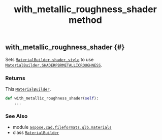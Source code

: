 ﻿---
title: with_metallic_roughness_shader method
second_title: Aspose.CAD for Python via .NET API References
description: 
type: docs
weight: 200
url: /python-net/aspose.cad.fileformats.glb.materials/materialbuilder/with_metallic_roughness_shader/
is_root: false
---

## with_metallic_roughness_shader {#}

Sets [`MaterialBuilder.shader_style`](/cad/python-net/aspose.cad.fileformats.glb.materials/materialbuilder#shader_style) to use [`MaterialBuilder.SHADERPBRMETALLICROUGHNESS`](/cad/python-net/aspose.cad.fileformats.glb.materials/materialbuilder).


### Returns 


This [`MaterialBuilder`](/cad/python-net/aspose.cad.fileformats.glb.materials/materialbuilder).


```python
def with_metallic_roughness_shader(self):
    ...
```





### See Also
* module [`aspose.cad.fileformats.glb.materials`](../../)
* class [`MaterialBuilder`](/cad/python-net/aspose.cad.fileformats.glb.materials/materialbuilder)

